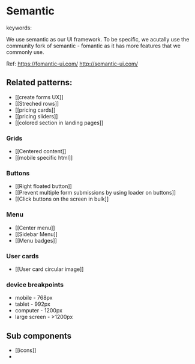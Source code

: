 # Semantic
keywords: 

We use semantic as our UI framework. To be specific, we acutally use the community fork of semantic - fomantic as it has more features that we commonly use.

Ref: 
https://fomantic-ui.com/
http://semantic-ui.com/

## Related patterns:
- [[create forms UX]]
- [[Streched rows]]
- [[pricing cards]]
- [[pricing sliders]]
- [[colored section in landing pages]]


### Grids
- [[Centered content]]
- [[mobile specific html]]
### Buttons
- [[Right floated button]]
- [[Prevent multiple form submissions by using loader on buttons]]
- [[Click buttons on the screen in bulk]]

### Menu
- [[Center menu]]
- [[Sidebar Menu]]
- [[Menu badges]]

### User cards
- [[User card circular image]]

### device breakpoints 
- mobile - 768px
- tablet - 992px
- computer - 1200px
- large screen - >1200px

## Sub components 
- [[icons]]
- 